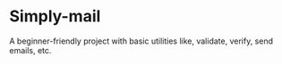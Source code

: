 # Simply-mail
A beginner-friendly project with basic utilities like, validate, verify, send emails, etc.
